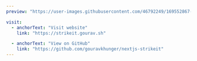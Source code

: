 ```yaml
---
preview: "https://user-images.githubusercontent.com/46792249/169552867-692c4ea5-2fb1-4dc1-ab0e-351712a8662e.png"

visit:
  - anchorText: "Visit website"
    link: "https://strikeit.gourav.sh"

  - anchorText: "View on GitHub"
    link: "https://github.com/gouravkhunger/nextjs-strikeit"
---
```

